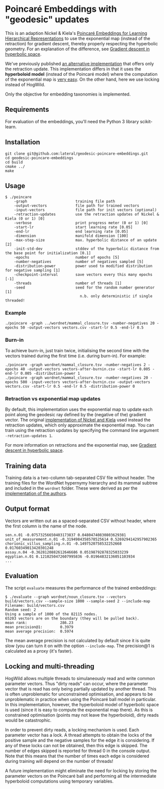 # Poincaré Embeddings with "geodesic" updates

This is an adaption Nickel &amp; Kiela's [Poincaré Embeddings for Learning Hierarchical Representations](https://papers.nips.cc/paper/7213-poincare-embeddings-for-learning-hierarchical-representations) to use the exponential map (instead of the retraction) for gradient descent, thereby properly respecting the hyperbolic geometry.
For an explanation of the difference, see [Gradient descent in hyperbolic space](https://arxiv.org/abs/1805.08207).

We've previously published [an alternative implementation](https://github.com/lateral/poincare-embeddings) that offers only the retraction update.  This implementation differs in that it uses the **hyperboloid model** (instead of the Poincaré model) where the computation of the exponential map is [very easy](https://arxiv.org/abs/1805.08207).  On the other hand, here we use locking instead of HogWild.

Only the objective for embedding taxonomies is implemented.

## Requirements

For evaluation of the embeddings, you'll need the Python 3 library scikit-learn.

## Installation

```
git clone git@github.com:lateral/geodesic-poincare-embeddings.git
cd geodesic-poincare-embeddings
cd build
cmake ../
make
```

## Usage

```
$ ./poincare
    -graph                      training file path
    -output-vectors             file path for trained vectors
    -input-vectors              file path for init vectors (optional)
    -retraction-updates         use the retraction updates of Nickel & Kiela (0 or 1) [0]
    -verbose                    print progress meter (0 or 1) [0]
    -start-lr                   start learning rate [0.05]
    -end-lr                     end learning rate [0.05]
    -dimension                  manifold dimension [100]
    -max-step-size              max. hyperbolic distance of an update [2]
    -init-std-dev               stddev of the hyperbolic distance from the base point for initialization [0.1]
    -epochs                     number of epochs [5]
    -number-negatives           number of negatives sampled [5]
    -distribution-power         power used to modified distribution for negative sampling [1]
    -checkpoint-interval        save vectors every this many epochs [-1]
    -threads                    number of threads [1]
    -seed                       seed for the random number generator [1]
                                  n.b. only deterministic if single threaded!
```

### Example

```
./poincare -graph ../wordnet/mammal_closure.tsv -number-negatives 20 -epochs 50 -output-vectors vectors.csv -start-lr 0.5 -end-lr 0.5
```

### Burn-in
To achieve burn-in, just train twice, initialising the second time with the vectors trained during the first time (i.e. during burn-in).  For example:

```
./poincare -graph wordnet/mammal_closure.tsv -number-negatives 2 -epochs 40 -output-vectors vectors-after-burnin.csv -start-lr 0.005 -end-lr 0.005 -distribution-power 1
./poincare -graph wordnet/mammal_closure.tsv -number-negatives 20 -epochs 500 -input-vectors vectors-after-burnin.csv -output-vectors vectors.csv -start-lr 0.5 -end-lr 0.5 -distribution-power 0
```

### Retraction vs exponential map updates

By default, this implementation uses the exponential map to update each point along the geodesic ray defined by the (negative of the) gradient vector.  The original [implementation of Nickel and Kiela](https://github.com/facebookresearch/poincare-embeddings) used instead the retraction updates, which only approximate the exponential map.
You can train using the retraction updates by specifying the command line argument `-retraction-updates 1`.

For more information on retractions and the exponential map, see [Gradient descent in hyperbolic space](https://arxiv.org/abs/1805.08207).

## Training data

Training data is a two-column tab-separated CSV file without header.  The training files for the  WordNet hypernymy hierarchy and its mammal subtree and included in the `wordnet` folder.  These were derived as per the [implementation of the authors](https://github.com/facebookresearch/poincare-embeddings).

## Output format

Vectors are written out as a spaced-separated CSV without header, where the first column is the name of the node.

```
sen.n.01 -0.07573256650403173837 0.04804740830803629381
unit_of_measurement.n.01 -0.3194984358578525614 0.5269294142957902365
chorionic_villus_sampling.n.01 -0.1497520758532252668 0.01760349013420301248
assay.n.04 -0.3628120882612646686 0.05198792878325033239
egyptian.n.01 0.1210250472607995836 -0.01964832136051103934
...
```

## Evaluation

The script `evaluate` measures the performance of the trained embeddings:

```
$ ./evaluate --graph wordnet/noun_closure.tsv --vectors build/vectors.csv --sample-size 1000 --sample-seed 2 --include-map
Filename: build/vectors.csv
Random seed: 2
Using a sample of 1000 of the 82115 nodes.
65203 vectors are on the boundary (they will be pulled back).
mean rank:               286.23
mean precision@1:        0.3979
mean average precision:  0.5974
```

The mean average precision is not calculated by default since it is quite slow (you can turn it on with the option `--include-map`.  The precision@1 is calculated as a proxy (it's faster).

## Locking and multi-threading

HogWild allows multiple threads to simulaneously read and write common parameter vectors.  Thus "dirty reads" can occur, where the parameter vector that is read has only being partially updated by another thread.  This is often unproblematic for unconstrained optimisation, and appears to be unproblematic in practice when using the Poincaré ball model in particular.  In this implementation, however, the hyperboloid model of hyperbolic space is used (since it is easy to compute the exponential map there).  As this is constrained optimisation (points may not leave the hyperboloid), dirty reads would be catastrophic.

In order to prevent dirty reads, a locking mechanism is used.  Each parameter vector has a lock.  A thread attempts to obtain the locks of the positive sample and the negative samples for the edge it is considering.  If any of these locks can not be obtained, then this edge is skipped.  The number of edges skipped is reported for thread 0 in the console output.  Note that this means that the number of times each edge is considered during training will depend on the number of threads!

A future implementation might eliminate the need for locking by storing the parameter vectors on the Poincaré ball and performing all the intermediate hyperboloid computations using temporary variables.
